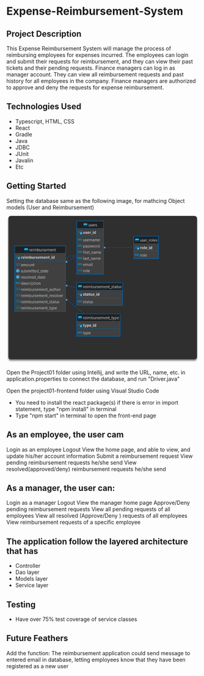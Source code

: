 # Expense-Reimbursement-System

## Project Description

This Expense Reimbursement System will manage the process of reimbursing employees for expenses incurred. The employees can login and submit their requests for reimbursement, and they can view their past tickets and their pending requests. Finance managers can log in as manager account. They can view all reimbursement requests and past history for all employees in the company. Finance managers are authorized to approve and deny the requests for expense reimbursement.

## Technologies Used

* Typescript, HTML, CSS
* React
* Gradle
* Java
* JDBC
* JUnit
* Javalin
* Etc

## Getting Started
Setting the database same as the following image, for mathcing Object models (User and Reimbursement) 

![alt text](ER_database.png)

Open the Project01 folder using Intellij, and write the URL, name, etc. in application.properties to connect the database, and run "Driver.java"

Open the project01-frontend folder using Visual Studio Code
- You need to install the react package(s) if there is error in import statement, type "npm install" in terminal
- Type "npm start" in terminal to open the front-end page

## As an employee, the user cam 
Login as an employee
Logout
View the home page, and able to view, and update his/her account information 
Submit a reimbursement request
View pending reimbursement requests he/she send 
View resolved(approved/deny) reimbursement requests he/she send

## As a manager, the user can:
Login as a manager 
Logout
View the manager home page
Approve/Deny pending reimbursement requests
View all pending requests of all employees
View all resolved (Approve/Deny ) requests of all employees
View reimbursement requests of a specific employee

## The application follow the layered architecture that has 
- Controller
- Dao layer
- Models layer
- Service layer

##  Testing
- Have over 75% test coverage of service classes

## Future Feathers
Add the function: 
The reimbursement application could send message to entered email in database, letting employees know that they have been registered as a new user
